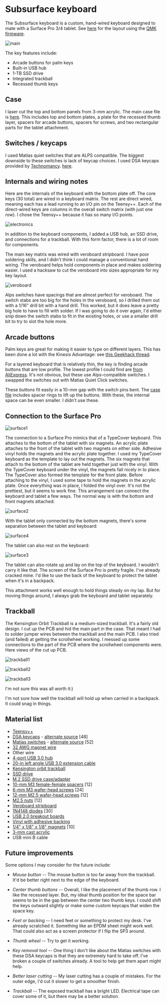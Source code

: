 # Subsurface keyboard

The Subsurface keyboard is a custom, hand-wired keyboard designed to mate with a
Surface Pro 3/4 tablet. See [here](https://github.com/tshort/qmk_firmware/tree/master/keyboards/subsurface/keymaps/default)
for the layout using the [QMK firmware](https://github.com/tshort/qmk_firmware/tree/master/keyboards/subsurface).

![main](pics/subsurface2.png)

The key features include:

* Arcade buttons for palm keys
* Built-in USB hub
* 1-TB SSD drive
* Integrated trackball
* Recessed thumb keys

## Case

I laser cut the top and bottom panels from 3-mm acrylic. The main case file is
[here](case.svg).  This includes top and bottom plates, a plate for the recessed
thumb layer, spacers  for arcade buttons, spacers for
screws, and two rectangular parts for the tablet attachment. 



## Switches / keycaps

I used Matias quiet switches that are ALPS compatible. The biggest downside to
these switches is lack of keycap choices. I used DSA keycaps provided by
[Technomancy](http://atreus.technomancy.us/). 
[here](http://pimpmykeyboard.com/dsa-alps-mount-1-space-pack-of-10/).

## Internals and wiring notes

Here are the internals of the keyboard with the bottom plate off. The
core keys (30 total) are wired in a keyboard matrix. The rest are
direct wired, meaning each has a lead running to an I/O pin on the
Teensy++. Each of the direct-wired keys are columns in the overall
switch matrix (with just one row). I chose the Teensy++ because it has
so many I/O points. 

![electronics](pics/electronics.png)

In addition to the keyboard components, I added a USB hub, an SSD
drive, and connections for a trackball. With this form factor, there
is a lot of room for components. 

The main key matrix was wired with veroboard stripboard. I have poor
soldering skills, and I didn't think I could manage a conventional
hand wiring. The veroboard helps hold components in place and makes
soldering easier. I used a hacksaw to cut the veroboard into sizes
appropriate for my key layout.

![veroboard](pics/veroboard.png)

Alps switches have spacings that are almost perfect for veroboard. The
switch stabs are too big for the holes in the veroboard, so I drilled
them out with a 1/16" drill bit with a hand drill. This worked, but it
does leave a pretty big hole to have to fill with solder. If I was
going to do it over again, I'd either snip down the switch stabs to
fit in the existing holes, or use a smaller drill bit to try to slot
the hole more.




## Arcade buttons

Palm keys are great for making it easier to type on different layers. This has 
been done a lot with the Kinesis Advantage: see [this Geekhack thread](https://geekhack.org/index.php?topic=26579.0).

For a layered keyboard that is relatively thin, the key is finding arcade
buttons that are low profile. The lowest profile I could find are [from
AliExpress](https://www.aliexpress.com/item/Good-Quality-50-PCS-lot-30mm-Round-Push-Button-arcade-button-with-switch-buttons-for-arcade/32616257173.html?ws_ab_test=searchweb201556_0,searchweb201602_4_10057_10056_10065_10068_10055_10067_10054_10069_10059_10058_10073_10017_10070_10060_10061_10052_10062_10053_10050_10051,searchweb201603_4&btsid=2fac99be-c400-4b51-9a16-76aee1e00ec7).
It's not obvious, but these use Alps-compatible switches. I swapped the switches
out with Matias Quiet Click switches.

These buttons fit easily in a 10-mm gap with the switch pins bent. The
[case file](case.svg) includes spacer rings to lift up the buttons.
With these, the internal space can be even smaller. I didn't use
these.

  
## Connection to the Surface Pro

![surface1](pics/surface1.png)

The connection to a Surface Pro mimics that of a TypeCover keyboard. This
attaches to the bottom of the tablet with six magnets. An acrylic plate attaches
to the front of the tablet with two magnets on either side. Adhesive vinyl holds
the magnets and the acrylic plate together. I used my TypeCover keyboard as the
template to lay out the magnets. The six magnets that attach to the bottom of
the tablet are held together just with the vinyl. With the TypeCover keyboard
under the vinyl, the magnets fall nicely in to place. The TypeCover also formed
the template for the front plate. Before attaching to the vinyl, I used some
tape to hold the magnets in the acrylic plate. Once everything was in place, I
folded the vinyl over. It's not the prettiest, but it seems to work fine. This
arrangement can connect the keyboard and tablet a few ways. The normal way is
with the bottom and front magnets attached:

![surface2](pics/surface2.png)

With the tablet only connected by the bottom magnets, there's some separation
between the tablet and keyboard:

![surface4](pics/surface4.png)

The tablet can also rest on the keyboard:

![surface3](pics/surface3.png)

The tablet can also rotate up and lay on the top of the keyboard. I
wouldn't carry it like that. The screen of the Surface Pro is pretty
fragile. I've already cracked mine. I'd like to use the back of the
keyboard to protect the tablet when it's in a backpack.

This attachment works well enough to hold things steady on my lap. But
for moving things around, I always grab the keyboard and tablet
separately.


## Trackball

The Kensington Orbit Trackball is a medium-sized trackball. It's a
fairly old design. I cut up the PCB and hid the main part in the case.
That meant I had to solder jumper wires between the trackball and the
main PCB. I also tried (and failed) at getting the scrollwheel
working. I messed up some connections to the part of the PCB where the
scrollwheel components were. Here views of the cut up PCB. 

![trackball1](pics/trackball1.png)

![trackball2](pics/trackball2.png)

![trackball3](pics/trackball3.png)

I'm not sure this was all worth it:)

I'm not sure how well the trackball will hold up when carried in a
backpack. It could snag in things.

## Material list

- [Teensy++](https://www.pjrc.com/store/teensypp.html)
- [DSA keycaps](http://atreus.technomancy.us/) - [alternate source](http://pimpmykeyboard.com/dsa-alps-mount-1-space-pack-of-10/) [48]
- [Matias switches](http://atreus.technomancy.us/) - [alternate source](https://mechanicalkeyboards.com/shop/index.php?l=product_list&c=52) [52]
- [32 AWG magnet wire](https://www.amazon.com/gp/product/B00LV909HI/ref=oh_aui_detailpage_o05_s00?ie=UTF8&psc=1)
- Other wire 
- [4-port USB 3.0 hub](https://www.amazon.com/gp/product/B00PHPWLPA/ref=oh_aui_detailpage_o01_s00?ie=UTF8&psc=1)
- [20-in left angle USB 3.0 extension cable](http://www.usbfirewire.com/parts/rr-alaf-xxgr.html#RR-ALAF-20GR)
- [Kensington orbit trackball](https://www.amazon.com/Kensington-Orbit-Trackball-Scroll-K72337US/dp/B002OOWB3O)
- [SSD drive](https://www.amazon.com/Intel-Hard-1-0TB-2-5in-SSDSC2KW010X6X1/dp/B01C786KH4/ref=sr_1_2?ie=UTF8&qid=1473721578&sr=8-2&keywords=intel+ssd+540)
- [M.2 SSD drive case/adapter](https://www.amazon.com/gp/product/B01FUDHHLQ/ref=oh_aui_detailpage_o01_s00?ie=UTF8&psc=1)
- [10-mm M3 female-female spacers](http://www.ebay.com/itm/M3-x-4mm-60mm-Hex-Brass-Spacer-Female-Female-Screw-PC-Motherboard-Standoff-Riser-/172251701345?var=&hash=item281b006061:m:meKVFllD2MqSj3EwB1GtEuA) [12]
- [6-mm M3 wafer-head screws](http://www.metricscrews.us/index.php?main_page=product_info&cPath=13_122_152&products_id=796) [24]
- [12-mm M2.5 wafer-head screws](http://www.metricscrews.us/index.php?main_page=product_info&cPath=13_122_152&products_id=796) [12]
- [M2.5 nuts](http://www.metricscrews.us/index.php?main_page=product_info&cPath=81_90&products_id=4083) [12]
- [Veroboard stripboard](https://www.amazon.com/gp/product/B008CPVMMU/ref=oh_aui_detailpage_o03_s00?ie=UTF8&psc=1)
- [1N4148 diodes](https://www.amazon.com/gp/product/B00LQPY0Y0/ref=oh_aui_detailpage_o02_s01?ie=UTF8&psc=1) [30]
- [USB 2.0 breakout boards](https://www.amazon.com/gp/product/B01CEL1FW4/ref=oh_aui_detailpage_o05_s00?ie=UTF8&psc=1)
- [Vinyl with adhesive backing](https://www.amazon.com/Cricut-2002026-Vinyl-Midnight/dp/B00BV50AN0/ref=sr_1_2?ie=UTF8&qid=1473640240&sr=8-2&keywords=cricut+vinyl)
- [1/4" x 1/8" x 1/8" magnets](https://www.kjmagnetics.com/proddetail.asp?prod=B422) [10]
- [3-mm cast acrylic](http://www.mcmaster.com/#acrylic/=144mfom)
- USB mini B cable

## Future improvements

Some options I may consider for the future include:

* *Mouse button* -- The mouse button is too far away from the
  trackball. It'd be better right next to the edge of the keyboard.

* *Center thumb buttons* -- Overall, I like the placement of the thumb
  row. I like the recessed layer. But, my ideal thumb position for the
  space bar seems to be in the gap between the center two thumb keys.
  I could shift the keys outward slightly or make some custom keycaps
  that widen the space key.

* *Feet or backing* -- I need feet or something to protect my desk.
  I've already scratched it. Something like an EPDM sheet might work
  well. That could also act as a screen protector if I flip the SP3
  around.

* *Thumb wheel* -- Try to get it working.

* *Key removal tool* -- One thing I don't like about the Matias
  switches with these DSA keycaps is that they are extremely hard to
  take off. I've broken a couple of switches already. A tool to help
  get them apart might help.
  
* *Better laser cutting* -- My laser cutting has a couple of mistakes.
  For the outer edge, I'd cut it slower to get a smoother finish.

* *Trackball* -- The exposed trackball has a bright LED. Electrical
  tape can cover some of it, but there may be a better solution.
